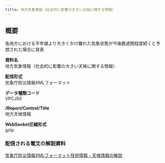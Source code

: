 ```yaml
---
title: 地方気象情報（社会的に影響の大きい天候に関する情報）
---
```


## 概要
各地方における平年値より大きくかけ離れた気象状態が今後数週間程度続くと予想された場合に発表

**資料名** <br/>
 地方気象情報（社会的に影響の大きい天候に関する情報）
 
**配信形式** <br/>
 気象庁防災情報XMLフォーマット

**データ種類コード** <br/>
 VPCJ50

**/Report/Control/Title** <br/>
 地方天候情報
 
**WebSocket圧縮形式** <br/>
 gzip

### 配信される電文の解説資料
 [気象庁防災情報XMLフォーマット技術情報 - 天候情報の解説](https://dmdata.jp/doc/jma/manual/0241-0243.pdf) 
 

